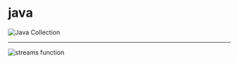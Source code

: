 # java

![Java Collection](https://github.com/user-attachments/assets/6af3ca02-7faa-473c-bf4e-6ef16363b820)

---

![streams function](https://github.com/user-attachments/assets/e9c8a17d-925f-4e71-9254-974be13bd927)


